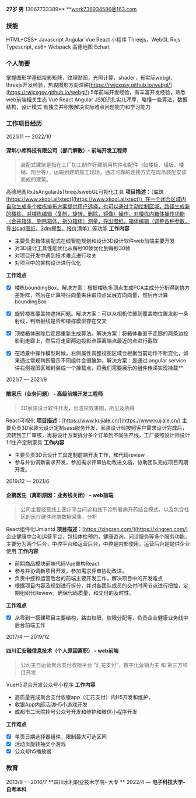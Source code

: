 **27岁  男**
13067733389**   **[work736934586@163.com](mailto:work736934586@163.com)
### 技能
HTML+CSS+ Javascript
Angular  Vue  React  小程序
Threejs，WebGL
Rxjs Typescript, es6+
Webpack 高德地图 Echart
### 个人简要
掌握图形学基础投影矩阵，纹理贴图，光照计算，shader，有实际webgl，threejs开发经验，热衷图形方向深耕[https://rwjcxgsy.github.io/webgl/](https://rwjcxgsy.github.io/webgl/)
5年前端开发经验，有丰富开发经验，熟悉web前端相关生态 Vue React Angular
JS知识扎实儿浑厚，略懂一些算法，数据结构，设计模式
有独立并积极解决实际难点问题能力和学习能力
### 工作项目经历
2021/11 — 2022/10
#### 深圳小库科技有限公司（部门解散）- 前端开发工程师
> 装配式建筑是指在工厂加工制作好建筑用构件和配件（如楼板、墙板、楼梯、阳台等），运输到建筑施工现场，通过可靠的连接方式在现场装配安装而成的建筑。

高德地图RxJsAngularJsThreeJswebGL可视化工具
**项目描述：**（库筑 [https://www.xkool.ai/xtect](https://www.xkool.ai/xtect)）在一个闭合区域内自动生成多个楼栋排布方案提供用户选择，也可以通过手动绘制区域，路径生成新的楼栋，对楼栋编辑（复制，旋转，删除，镜像）操作，对楼栋内箱体操作功能（合并箱体，删除箱体，拆分箱体）测量，导出图纸，箱体编辑（调整各种参数，导出cad图纸，3dm模型，报价清单）等功能
**工作内容**

- 主要负责箱体装配式在线智能规划和设计3D设计软件web前端主要开发
- 对3D设计工具性能优化从每秒10帧优化到每秒30帧
- 对项目开发中遇到技术难点进行攻关
- 对项目中的架构设计进行优化

**工作难点**

- [x] 楼栋boundingBox。解决方案：根据楼栋多顶点生成PCA主成分分析得到协方差矩阵，然后在计算特征向量来获取顶点延展方向向量，然后再计算boundingBox
- [x] 旋转楼栋覆盖物遮挡问题。解决方案：可以从相机位置到覆盖物位置发射一条射线，判断射线是否和楼栋模型存在交叉
- [x] 顶楼箱体删除后走廊重新生成算法。解决方案：将箱体垂直于走廊的两条边投影到走廊上，然后将走廊两边投影点距离端点最近的点进行截取
- [x] 在场景中操作模型时候，右侧属性调整视图区域会根据当前动作不断变化，如果通过常规判断展示不同组件会很臃肿。解决方案：是通过 angular service 讲右侧视图区域封装成一个挂载点，将我们需要展示的组件传递实现挂载**


2021/7 — 2021/9
#### 酷家乐（业务问题） - 高级前端开发工程师
> 3D家装设计软件开发，出渲染效果图，所见及所得

React可视化
**项目描述：**[https://www.kujiale.cn/](https://www.kujiale.cn/) 主要负责3D家装云设计定制sass服务开发，家装设计师按照客户需求设计完成后，流转到工厂审核，再将设计方案拆分多个订单到不同生产线，工厂按照设计师设计1:1生产定制家具
**工作内容**

- 主要负责3D云设计工具定制前端开发工作，和代码review
- 参与并协调新需求开发，参加需求评审协助改进文档，协助团队完成项目周期开发。



2019/12 — 2021/6
#### 企鹅医生（离职原因：业务线关闭） - web前端
> 公司主要经营线上医疗平台问诊和线下诊所看病开药结合模式，以及包含社区的医疗硬件终端数据采集，分析

React组件化Umiantd
**项目描述：**[https://xingren.com/](https://xingren.com/) 企业健康中台和运营平台，包括体检预约，健康咨询，问诊服务等多个服务功能，主要分为两个后台，中控平台和运营后台，中控是内部使用，运营后台是提供企业使用
**工作内容**

- 前期商品模块前端代码Vue重构React
- 参与并协调新项目开发，参加需求评审协助改进。
- 负责中控和运营后台的前端主要开发工作，解决项目中的开发难点
- 根据项目内容及规划进行拆分，并对各团队成员的交付时间节点进行把控，定期组织代Review，确保代码质量，和交付的及时性。

**工作难点**

- [x] 从零到一搭建项目主要结构，路由权限，权限分配等，负责企业健康业务线中后台前端工作


2017/4 — 2019/12
#### 四川汇安融信息技术（个人原因离职） - web前端
> 公司主自运营聚合支付收银平台 “汇花支付”，数字化营销为主 和 第三方项目开发

VueH5混合开发公众号小程序
**工作内容**

- 高质量完成聚合支付收银app（汇花支付）内H5开发和维护，
- 收银App内部活动H5小游戏开发
- 成都市二医院挂号公众号开发和维护和微信小程序开发

**工作难点**

- [x] 单页日期选择器组件，限制最大可选区间
- [x] 活动页旋转抽奖小游戏
- [x] 公众号h5播放器
### 教育
2013/9 — 2016/7
**四川水利职业技术学院- 大专 **
2022/4 —
**电子科技大学- 自考本科**
